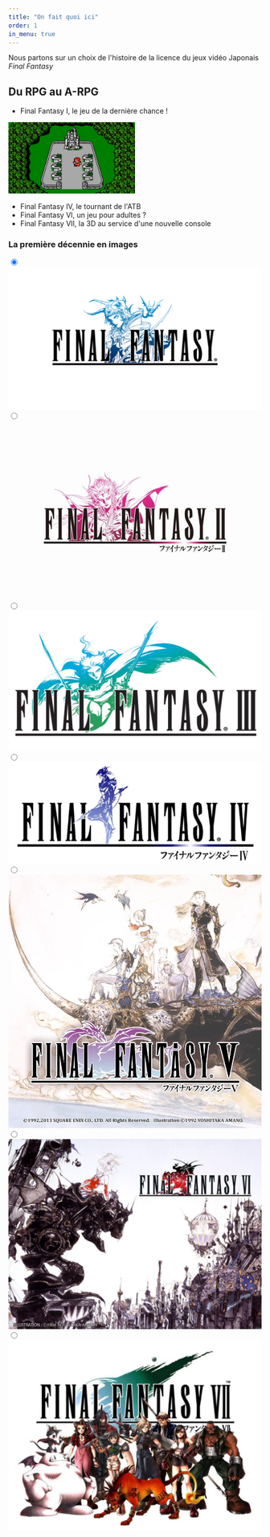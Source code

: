 ```yaml
---
title: "On fait quoi ici"
order: 1
in_menu: true
---
```

Nous partons sur un choix de l'histoire de la licence du jeux vidéo Japonais _Final Fantasy_ 

## Du RPG au A-RPG


- Final Fantasy I, le jeu de la dernière chance !

 <img src="images/FF1NES.jpg" width="50%" title="En avant pour une nouvelle épopée" alt="En avant pour une nouvelle épopée" data-title="font-size: 150%" > 
 
- Final Fantasy IV, le tournant de l'ATB
- Final Fantasy VI, un jeu pour adultes ?
- Final Fantasy VII, la 3D au service d'une nouvelle console 

### La première décennie en images 



<div class="slider-container">
  <div class="menu">
    <label for="slide-dot-1"></label>
    <label for="slide-dot-2"></label>
    <label for="slide-dot-3"></label>
    <label for="slide-dot-4"></label>
    <label for="slide-dot-5"></label>
    <label for="slide-dot-6"></label>
    <label for="slide-dot-7"></label>
  </div>
      
  <input class="slide-input" id="slide-dot-1" type="radio" name="slides" checked>
  <img class="slide-img" src="images/FF1Wall.jpeg">

  <input class="slide-input" id="slide-dot-2" type="radio" name="slides">
  <img class="slide-img" src="images/FF2Wall.jpg">
      
  <input class="slide-input" id="slide-dot-3" type="radio" name="slides">
  <img class="slide-img" src="images/FF3Wall.png">

  <input class="slide-input" id="slide-dot-4" type="radio" name="slides">
  <img class="slide-img" src="images/FF4Wall.jpg">

  <input class="slide-input" id="slide-dot-5" type="radio" name="slides">
  <img class="slide-img" src="images/FF5Wall.webp">

  <input class="slide-input" id="slide-dot-6" type="radio" name="slides">
  <img class="slide-img" src="images/FF6Wall.jpg">

  <input class="slide-input" id="slide-dot-7" type="radio" name="slides">
  <img class="slide-img" src="images/FF7Wall.webp">

</div> 